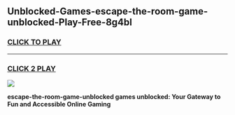 
## Unblocked-Games-escape-the-room-game-unblocked-Play-Free-8g4bl
<h3>
<a href="https://premium76.site?title=escape-the-room-game-unblocked&ref=17A">CLICK TO PLAY</a></h3>
<hr>

<h3>
<a href="https://premium76.site?title=escape-the-room-game-unblocked&ref=17A">CLICK 2 PLAY</a>
  
</h3>

<a href="https://premium76.site?title=escape-the-room-game-unblocked&ref=17A"><img src="https://clearcache.store/games.png"></a>


**escape-the-room-game-unblocked games unblocked: Your Gateway to Fun and Accessible Online Gaming**
